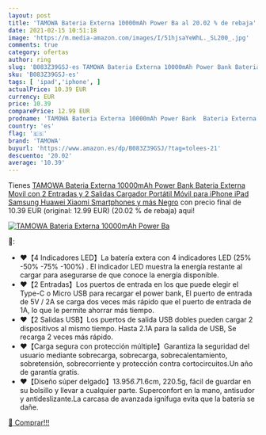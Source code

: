 ```yaml
---
layout: post
title: 'TAMOWA Bateria Externa 10000mAh Power Ba al 20.02 % de rebaja'
date: 2021-02-15 10:51:18
image: 'https://m.media-amazon.com/images/I/51hjsaYeWhL._SL200_.jpg'
comments: true
category: ofertas
author: ring
slug: 'B083Z39GSJ-es TAMOWA Bateria Externa 10000mAh Power Bank Bateria Externa...'
sku: 'B083Z39GSJ-es'
tags: [ 'ipad','iphone', ]
actualPrice: 10.39 EUR
currency: EUR
price: 10.39
comparePrice: 12.99 EUR
prodname: 'TAMOWA Bateria Externa 10000mAh Power Bank  Bateria Externa Movil con 2 Entradas y 2 Salidas Cargador Portátil Móvil para iPhone  iPad  Samsung  Huawei  Xiaomi  Smartphones y más  Negro'
country: 'es'
flag: '🇪🇸'
brand: 'TAMOWA'
buyurl: 'https://www.amazon.es/dp/B083Z39GSJ/?tag=tolees-21'
descuento: '20.02'
average: '10.39'
---
```


Tienes [TAMOWA Bateria Externa 10000mAh Power Bank  Bateria Externa Movil con 2 Entradas y 2 Salidas Cargador Portátil Móvil para iPhone  iPad  Samsung  Huawei  Xiaomi  Smartphones y más  Negro](https://www.amazon.es/dp/B083Z39GSJ/?tag=tolees-21) con precio final de  10.39 EUR (original: 12.99 EUR) (20.02 %  de rebaja) aqui!

[![TAMOWA Bateria Externa 10000mAh Power Ba](https://m.media-amazon.com/images/I/51hjsaYeWhL._SL200_.jpg)](https://www.amazon.es/dp/B083Z39GSJ/?tag=tolees-21)

🔎:

- ❤【4 Indicadores LED】La batería extera con 4 indicadores LED (25% -50% -75% -100%) . El indicador LED muestra la energía restante al cargar para asegurarse de que conoce la energía disponible.
- ❤【2 Entradas】Los puertos de entrada en los que puede elegir el Type-C o Micro USB para recargar el power bank, El puerto de entrada de 5V / 2A se carga dos veces más rápido que el puerto de entrada de 1A, lo que le permite ahorrar más tiempo.
- ❤【2 Salidas USB】Los puertos de salida USB dobles pueden cargar 2 dispositivos al mismo tiempo. Hasta 2.1A para la salida de USB, Se recarga 2 veces más rápido.
- ❤【Carga segura con protección múltiple】Garantiza la seguridad del usuario mediante sobrecarga, sobrecarga, sobrecalentamiento, sobretensión, sobrecorriente y protección contra cortocircuitos.Un año de garantía gratis.
- ❤【Diseño súper delgado】13.95*6.7*1.6cm, 220.5g, fácil de guardar en su bolsillo y llevar a cualquier parte. Superconfort en la mano, antisudor y antideslizante.La carcasa de avanzada ignífuga evita que la batería se dañe.

[🛒 Comprar!!!](https://www.amazon.es/dp/B083Z39GSJ/?tag=tolees-21)
